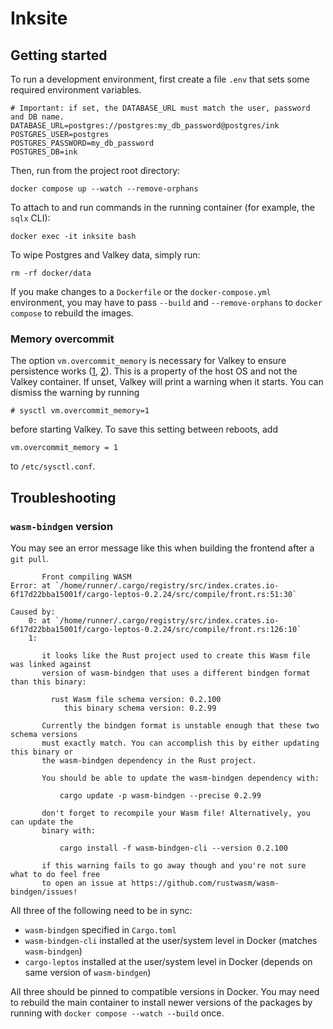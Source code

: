 # Inksite

## Getting started

To run a development environment, first create a file `.env` that sets some required environment variables.

```
# Important: if set, the DATABASE_URL must match the user, password and DB name.
DATABASE_URL=postgres://postgres:my_db_password@postgres/ink
POSTGRES_USER=postgres
POSTGRES_PASSWORD=my_db_password
POSTGRES_DB=ink
```

Then, run from the project root directory:

```shell
docker compose up --watch --remove-orphans
```

To attach to and run commands in the running container (for example, the `sqlx` CLI):

```shell
docker exec -it inksite bash
```

To wipe Postgres and Valkey data, simply run:

```shell
rm -rf docker/data
```

If you make changes to a `Dockerfile` or the `docker-compose.yml` environment, you may have to pass `--build` and `--remove-orphans` to `docker compose` to rebuild the images.

### Memory overcommit

The option `vm.overcommit_memory` is necessary for Valkey to ensure persistence works ([1](https://redis.io/docs/latest/develop/get-started/faq/#background-saving-fails-with-a-fork-error-on-linux), [2](https://medium.com/@akhshyganesh/redis-enabling-memory-overcommit-is-a-crucial-configuration-68dbb77dae5f)). This is a property of the host OS and not the Valkey container. If unset, Valkey will print a warning when it starts. You can dismiss the warning by running

```shell
# sysctl vm.overcommit_memory=1
```

before starting Valkey. To save this setting between reboots, add

```
vm.overcommit_memory = 1
```

to `/etc/sysctl.conf`.

## Troubleshooting

### `wasm-bindgen` version

You may see an error message like this when building the frontend after a `git pull`.

```
       Front compiling WASM
Error: at `/home/runner/.cargo/registry/src/index.crates.io-6f17d22bba15001f/cargo-leptos-0.2.24/src/compile/front.rs:51:30`

Caused by:
    0: at `/home/runner/.cargo/registry/src/index.crates.io-6f17d22bba15001f/cargo-leptos-0.2.24/src/compile/front.rs:126:10`
    1:

       it looks like the Rust project used to create this Wasm file was linked against
       version of wasm-bindgen that uses a different bindgen format than this binary:

         rust Wasm file schema version: 0.2.100
            this binary schema version: 0.2.99

       Currently the bindgen format is unstable enough that these two schema versions
       must exactly match. You can accomplish this by either updating this binary or
       the wasm-bindgen dependency in the Rust project.

       You should be able to update the wasm-bindgen dependency with:

           cargo update -p wasm-bindgen --precise 0.2.99

       don't forget to recompile your Wasm file! Alternatively, you can update the
       binary with:

           cargo install -f wasm-bindgen-cli --version 0.2.100

       if this warning fails to go away though and you're not sure what to do feel free
       to open an issue at https://github.com/rustwasm/wasm-bindgen/issues!
```

All three of the following need to be in sync:

- `wasm-bindgen` specified in `Cargo.toml`
- `wasm-bindgen-cli` installed at the user/system level in Docker (matches `wasm-bindgen`)
- `cargo-leptos` installed at the user/system level in Docker (depends on same version of `wasm-bindgen`)

All three should be pinned to compatible versions in Docker. You may need to rebuild the main container to install newer versions of the packages by running with `docker compose --watch --build` once.

